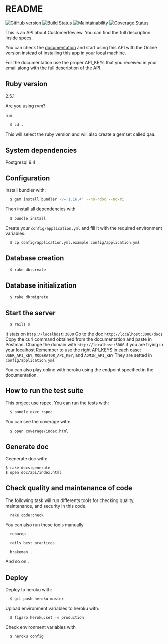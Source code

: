 # README

[![GitHub version](https://badge.fury.io/gh/EmanuelCadems%2Fcustomer-reviews.svg)](https://badge.fury.io/gh/EmanuelCadems%2Fcustomer-reviews)
[![Build Status](https://travis-ci.com/EmanuelCadems/customer-reviews.svg?branch=master)](https://travis-ci.com/EmanuelCadems/customer-reviews)
[![Maintainability](https://api.codeclimate.com/v1/badges/7489ae08985b69937a91/maintainability)](https://codeclimate.com/github/EmanuelCadems/customer-reviews/maintainability)
[![Coverage Status](https://coveralls.io/repos/github/EmanuelCadems/customer-reviews/badge.svg?branch=master)](https://coveralls.io/github/EmanuelCadems/customer-reviews?branch=master)

This is an API about CustomerReview. You can find the full description inside specs.

You can check the [documentation](https://stark-mesa-90873.herokuapp.com/docs/) and start using this API with the Online version instead of installing this app in your local machine.


For the documentation use the proper API_KEYs that you received in your email along with the full description of the API.


## Ruby version


2.5.1

Are you using rvm?

run:
```bash
  $ cd .
```
This will select the ruby version and will also create a gemset called qaa.

## System dependencies
  Postgresql 9.4

## Configuration


Install bundler with:
```bash
  $ gem install bundler -v='1.16.4' --no-rdoc --no-ri
```
Then install all dependencies with
```bash
  $ bundle install
```

Create your `config/application.yml` and fill it with the required environment variables.
```bash
  $ cp config/application.yml.example config/application.yml
```

## Database creation
```bash
  $ rake db:create
```

## Database initialization
```bash
  $ rake db:migrate
```

## Start the server
```bash
  $ rails s
```
It stats on `http://localhost:3000`
Go to the doc `http://localhost:3000/docs`
Copy the curl command obtained from the documentation and paste in Postman.
Change the domain with `http://localhost:3000` if you are trying in your localhost
Remember to use the right API_KEYS in each case: `USER_API_KEY`, `MODERATOR_API_KEY`, and `ADMIN_API_KEY`
They are setted in `config/application.yml`

You can also play online with heroku using the endpoint specified in the documentation.

## How to run the test suite
This project use rspec. You can run the tests with:
```bash
  $ bundle exec rspec
```
You can see the coverage with:
```bash
  $ open coverage/index.html
```


## Generate doc

Geenerate doc with:

```bash
$ rake docs:generate
$ open doc/api/index.html
```

## Check quality and maintenance of code


The following task will run differents tools for checking quality, maintenance, and security in this code.


```sh
  rake code:check
```


You can also run these tools manually


```sh
  rubucop .
```


```sh
  rails_best_practices .
```


```sh
  brakeman .
```


And so on..


## Deploy

Deploy to heroku with:

```bash
  $ git push heroku master
```

Upload environment variables to heroku with:

```bash
  $ figaro heroku:set -e production
```

Check environment variables with

```bash
  $ heroku config
```


